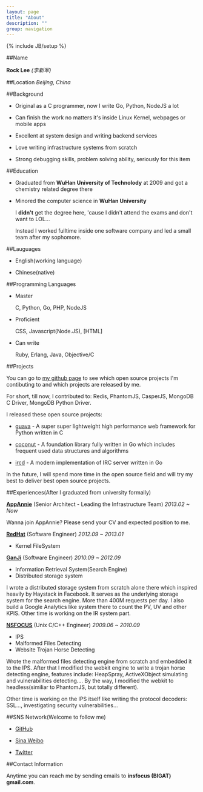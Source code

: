 ```yaml
---
layout: page
title: "About"
description: ""
group: navigation
---
```

{% include JB/setup %}


##Name

**Rock Lee** _(李新军)_

##Location
*Beijing, China*


##Background

* Original as a C programmer, now I write Go, Python, NodeJS a lot

* Can finish the work no matters it's inside Linux Kernel, webpages or mobile apps

* Excellent at system design and writing backend services

* Love writing infrastructure systems from scratch

* Strong debugging skills, problem solving ability, seriously for this item


##Education

* Graduated from **WuHan University of Technolody** at 2009 and got a chemistry related degree there

* Minored the computer science in **WuHan University**

  I **didn't** get the degree here, 'cause I didn't attend the exams and don't want to LOL...

  Instead I worked fulltime inside one software company and led a small team after my sophomore.


##Lauguages

* English(working language)

* Chinese(native)


##Programming Languages

* Master

  C, Python, Go, PHP, NodeJS

* Proficient

  CSS, Javascript(Node.JS), [HTML]

* Can write

  Ruby, Erlang, Java, Objective/C


##Projects

You can go to [my github page](https://github.com/RockLi) to see which open source projects I'm contibuting to and which projects are released by me.

For short, till now, I contributed to: Redis, PhantomJS, CasperJS, MongoDB C Driver, MongoDB Python Driver.

I released these open source projects:

* [guava](https://github.com/flatpeach/guava) - A super super lightweight high performance web framework for Python written in C

* [coconut](https://github.com/flatpeach/coconut) - A foundation library fully written in Go which includes frequent used data structures and algorithms

* [ircd](https://github.com/flatpeach/ircd) - A modern implementation of IRC server written in Go

In the future, I will spend more time in the open source field and will try my best to deliver best open source projects.

##Experiences(After I graduated from university formally)

**[AppAnnie](http://www.appannie.com)** (Senior Architect - Leading the Infrastructure Team) _2013.02 ~ Now_

Wanna join AppAnnie? Please send your CV and expected position to me.

**[RedHat](http://www.redhat.com)** (Software Engineer) _2012.09 ~ 2013.01_

   * Kernel FileSystem

**[GanJi](http://www.ganji.com)** (Software Engineer) _2010.09 ~ 2012.09_

   * Information Retrieval System(Search Engine)
   * Distributed storage system

  I wrote a distributed storage system from scratch alone there which inspired heavily by Haystack in Facebook. It serves as the underlying storage system for the search engine. More than 400M requests per day. I also build a Google Analytics like system there to count the PV, UV and other KPIS. Other time is working on the IR system part.


**[NSFOCUS](http://www.nsfocus.com)** (Unix C/C++ Engineer) _2009.06 ~ 2010.09_

   * IPS
   * Malformed Files Detecting
   * Website Trojan Horse Detecting

Wrote the malformed files detecting engine from scratch and embedded it to the IPS.
After that I modified the webkit engine to write a trojan horse detecting engine, features include: HeapSpray, ActiveXObject simulating and vulnerabilities detecting....
By the way, I modified the webkit to headless(similiar to PhantomJS, but totally different).

Other time is working on the IPS itself like writing the protocol decoders: SSL..., investigating security vulnerabilities...


##SNS Network(Welcome to follow me)

* [GitHub](https://github.com/RockLi)

* [Sina Weibo](http://weibo.com/1849280184)

* [Twitter](https://twitter.com/RockLee_1987)

##Contact Information

Anytime you can reach me by sending emails to __insfocus (BIGAT) gmail.com__.
